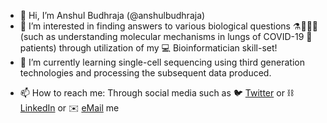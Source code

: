 - 👋 Hi, I’m Anshul Budhraja (@anshulbudhraja)  
- 👀 I’m interested in finding answers to various biological questions ⚗️🔬🧬🧫 (such as understanding molecular mechanisms in lungs of COVID-19 🦠 patients) through utilization of my 💻 Bioinformatician skill-set!  
- 🌱 I’m currently learning single-cell sequencing using third generation technologies and processing the subsequent data produced.
<!-- - 💞️ I’m looking to collaborate on --> 
- 📫 How to reach me: Through social media such as 🐦 [Twitter](https://twitter.com/AnshulStudiosus) or ⛓️ [LinkedIn](https://www.linkedin.com/in/anshul-budhraja-72b039128) or ✉️ [eMail](mailto:anshul.budhraja@umontreal.ca) me 

<!---
anshulbudhraja/anshulbudhraja is a ✨ special ✨ repository because its `README.md` (this file) appears on your GitHub profile.
You can click the Preview link to take a look at your changes.
--->
